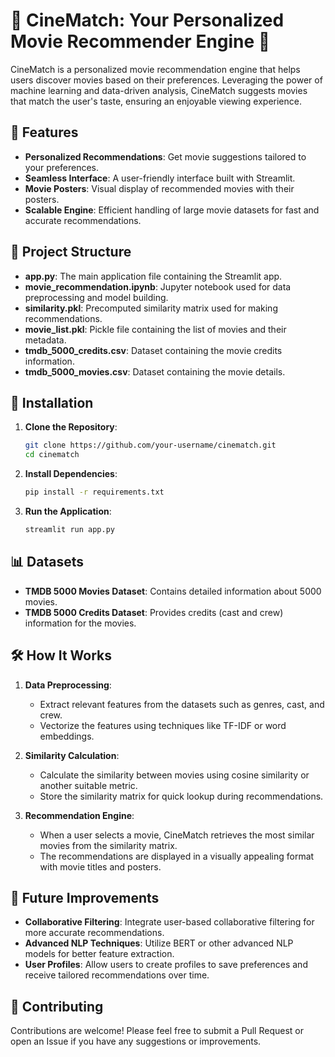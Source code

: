 # 🎥 CineMatch: Your Personalized Movie Recommender Engine 🍿

CineMatch is a personalized movie recommendation engine that helps users discover movies based on their preferences. Leveraging the power of machine learning and data-driven analysis, CineMatch suggests movies that match the user's taste, ensuring an enjoyable viewing experience.

## 🚀 Features

- **Personalized Recommendations**: Get movie suggestions tailored to your preferences.
- **Seamless Interface**: A user-friendly interface built with Streamlit.
- **Movie Posters**: Visual display of recommended movies with their posters.
- **Scalable Engine**: Efficient handling of large movie datasets for fast and accurate recommendations.

## 📂 Project Structure

- **app.py**: The main application file containing the Streamlit app.
- **movie_recommendation.ipynb**: Jupyter notebook used for data preprocessing and model building.
- **similarity.pkl**: Precomputed similarity matrix used for making recommendations.
- **movie_list.pkl**: Pickle file containing the list of movies and their metadata.
- **tmdb_5000_credits.csv**: Dataset containing the movie credits information.
- **tmdb_5000_movies.csv**: Dataset containing the movie details.

## 🔧 Installation

1. **Clone the Repository**:
    ```bash
    git clone https://github.com/your-username/cinematch.git
    cd cinematch
    ```

2. **Install Dependencies**:
    ```bash
    pip install -r requirements.txt
    ```

3. **Run the Application**:
    ```bash
    streamlit run app.py
    ```

## 📊 Datasets

- **TMDB 5000 Movies Dataset**: Contains detailed information about 5000 movies.
- **TMDB 5000 Credits Dataset**: Provides credits (cast and crew) information for the movies.

## 🛠️ How It Works

1. **Data Preprocessing**:
   - Extract relevant features from the datasets such as genres, cast, and crew.
   - Vectorize the features using techniques like TF-IDF or word embeddings.

2. **Similarity Calculation**:
   - Calculate the similarity between movies using cosine similarity or another suitable metric.
   - Store the similarity matrix for quick lookup during recommendations.

3. **Recommendation Engine**:
   - When a user selects a movie, CineMatch retrieves the most similar movies from the similarity matrix.
   - The recommendations are displayed in a visually appealing format with movie titles and posters.


## 🧠 Future Improvements

- **Collaborative Filtering**: Integrate user-based collaborative filtering for more accurate recommendations.
- **Advanced NLP Techniques**: Utilize BERT or other advanced NLP models for better feature extraction.
- **User Profiles**: Allow users to create profiles to save preferences and receive tailored recommendations over time.

## 🤝 Contributing

Contributions are welcome! Please feel free to submit a Pull Request or open an Issue if you have any suggestions or improvements.


